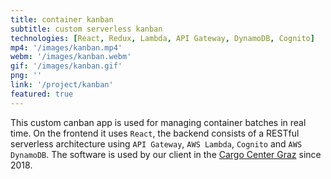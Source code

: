 ```yaml
---
title: container kanban
subtitle: custom serverless kanban
technologies: [React, Redux, Lambda, API Gateway, DynamoDB, Cognito]
mp4: '/images/kanban.mp4'
webm: '/images/kanban.webm'
gif: '/images/kanban.gif'
png: ''
link: '/project/kanban'
featured: true
---
```


This custom canban app is used for managing container batches in real time.
On the frontend it uses `React`, the backend consists of a RESTful serverless architecture using `API Gateway`, `AWS Lambda`, `Cognito` and `AWS DynamoDB`.
The software is used by our client in the [Cargo Center Graz](http://www.cargo-center-graz.at/) since 2018.

